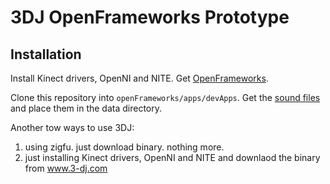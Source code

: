 3DJ OpenFrameworks Prototype
============================

Installation
------------
Install Kinect drivers, OpenNI and NITE. Get [OpenFrameworks](https://github.com/openframeworks/openFrameworks).

Clone this repository into `openFrameworks/apps/devApps`. Get the [sound files](http://dl.dropbox.com/u/7633297/3dj_sound_files.tgz) and place them in the data directory.

Another tow ways to use 3DJ:
1. using zigfu. just download binary. nothing more.
2. just installing Kinect drivers, OpenNI and NITE and downlaod the binary from www.3-dj.com